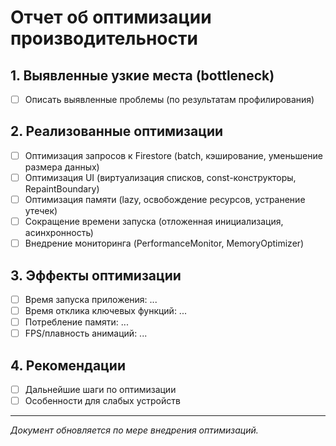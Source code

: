 # Отчет об оптимизации производительности

## 1. Выявленные узкие места (bottleneck)
- [ ] Описать выявленные проблемы (по результатам профилирования)

## 2. Реализованные оптимизации
- [ ] Оптимизация запросов к Firestore (batch, кэширование, уменьшение размера данных)
- [ ] Оптимизация UI (виртуализация списков, const-конструкторы, RepaintBoundary)
- [ ] Оптимизация памяти (lazy, освобождение ресурсов, устранение утечек)
- [ ] Сокращение времени запуска (отложенная инициализация, асинхронность)
- [ ] Внедрение мониторинга (PerformanceMonitor, MemoryOptimizer)

## 3. Эффекты оптимизации
- [ ] Время запуска приложения: ...
- [ ] Время отклика ключевых функций: ...
- [ ] Потребление памяти: ...
- [ ] FPS/плавность анимаций: ...

## 4. Рекомендации
- [ ] Дальнейшие шаги по оптимизации
- [ ] Особенности для слабых устройств

---
*Документ обновляется по мере внедрения оптимизаций.*
